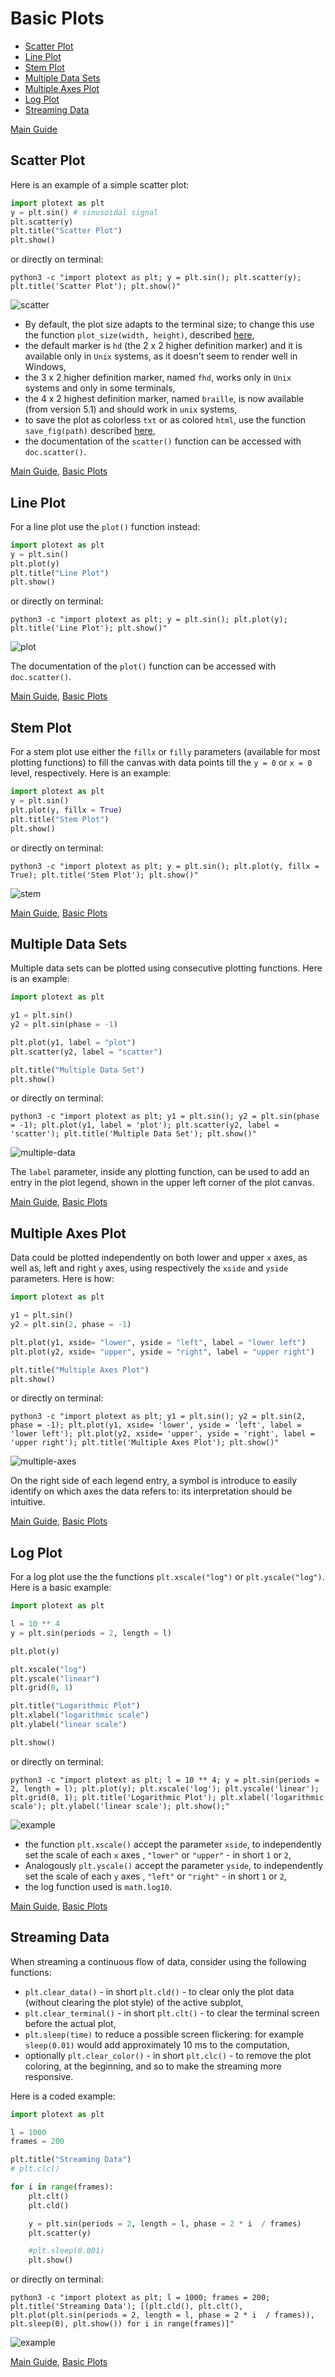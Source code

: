 # Basic Plots
- [Scatter Plot](https://github.com/piccolomo/plotext/blob/master/readme/basic.md#scatter-plot)
- [Line Plot](https://github.com/piccolomo/plotext/blob/master/readme/basic.md#line-plot)
- [Stem Plot](https://github.com/piccolomo/plotext/blob/master/readme/basic.md#stem-plot)
- [Multiple Data Sets](https://github.com/piccolomo/plotext/blob/master/readme/basic.md#multiple-data-sets)
- [Multiple Axes Plot](https://github.com/piccolomo/plotext/blob/master/readme/basic.md#multiple-axes-plot)
- [Log Plot](https://github.com/piccolomo/plotext/blob/master/readme/basic.md#log-plot)
- [Streaming Data](https://github.com/piccolomo/plotext/blob/master/readme/basic.md#streaming-data)

[Main Guide](https://github.com/piccolomo/plotext#guide)


## Scatter Plot
Here is an example of a simple scatter plot:
```python
import plotext as plt
y = plt.sin() # sinusoidal signal
plt.scatter(y)
plt.title("Scatter Plot")
plt.show()
```
or directly on terminal:
```console
python3 -c "import plotext as plt; y = plt.sin(); plt.scatter(y); plt.title('Scatter Plot'); plt.show()"
```
![scatter](https://raw.githubusercontent.com/piccolomo/plotext/master/data/scatter.png)

- By default, the plot size adapts to the terminal size; to change this use the function `plot_size(width, height)`, described [here](https://github.com/piccolomo/plotext/blob/master/readme/aspect.md#plot-size),
- the default marker is `hd` (the 2 x 2 higher definition marker) and it is available only in `Unix` systems, as it doesn't seem to render well in Windows,
- the 3 x 2 higher definition marker, named `fhd`, works only in `Unix` systems and only in some terminals,
- the 4 x 2 highest definition marker, named `braille`, is now available (from version 5.1) and should work in `unix` systems,
- to save the plot as colorless `txt` or as colored `html`, use the function `save_fig(path)` described [here](https://github.com/piccolomo/plotext/blob/master/readme/utilities.md#useful-functions),
- the documentation of the `scatter()` function can be accessed with `doc.scatter()`.

[Main Guide](https://github.com/piccolomo/plotext#guide), [Basic Plots](https://github.com/piccolomo/plotext/blob/master/readme/basic.md#basic-plots)


## Line Plot
For a line plot use the `plot()` function instead:
```python
import plotext as plt
y = plt.sin()
plt.plot(y)
plt.title("Line Plot")
plt.show()
```
or directly on terminal:
```console
python3 -c "import plotext as plt; y = plt.sin(); plt.plot(y); plt.title('Line Plot'); plt.show()"
```
![plot](https://raw.githubusercontent.com/piccolomo/plotext/master/data/plot.png)

The documentation of the `plot()` function can be accessed with `doc.scatter()`.

[Main Guide](https://github.com/piccolomo/plotext#guide), [Basic Plots](https://github.com/piccolomo/plotext/blob/master/readme/basic.md#basic-plots)


## Stem Plot
For a stem plot use either the `fillx` or `filly` parameters (available for most plotting functions) to fill the canvas with data points till the `y = 0` or `x = 0` level, respectively. Here is an example:
```python
import plotext as plt
y = plt.sin()
plt.plot(y, fillx = True)
plt.title("Stem Plot")
plt.show()
```
or directly on terminal:
```console
python3 -c "import plotext as plt; y = plt.sin(); plt.plot(y, fillx = True); plt.title('Stem Plot'); plt.show()"
```

![stem](https://raw.githubusercontent.com/piccolomo/plotext/master/data/stem.png)

[Main Guide](https://github.com/piccolomo/plotext#guide), [Basic Plots](https://github.com/piccolomo/plotext/blob/master/readme/basic.md#basic-plots)


## Multiple Data Sets
Multiple data sets can be plotted using consecutive plotting functions. Here is an example:

```python
import plotext as plt

y1 = plt.sin()
y2 = plt.sin(phase = -1)

plt.plot(y1, label = "plot")
plt.scatter(y2, label = "scatter")

plt.title("Multiple Data Set")
plt.show()
```
or directly on terminal:
```console
python3 -c "import plotext as plt; y1 = plt.sin(); y2 = plt.sin(phase = -1); plt.plot(y1, label = 'plot'); plt.scatter(y2, label = 'scatter'); plt.title('Multiple Data Set'); plt.show()"
```
![multiple-data](https://raw.githubusercontent.com/piccolomo/plotext/master/data/multiple-data.png)

The `label` parameter, inside any plotting function, can be used to add an entry in the plot legend, shown in the upper left corner of the plot canvas.

[Main Guide](https://github.com/piccolomo/plotext#guide), [Basic Plots](https://github.com/piccolomo/plotext/blob/master/readme/basic.md#basic-plots)


## Multiple Axes Plot
Data could be plotted independently on both lower and upper `x` axes, as well as, left and right `y` axes, using respectively the `xside` and `yside` parameters. Here is how:

```python
import plotext as plt

y1 = plt.sin()
y2 = plt.sin(2, phase = -1)

plt.plot(y1, xside= "lower", yside = "left", label = "lower left")
plt.plot(y2, xside= "upper", yside = "right", label = "upper right")

plt.title("Multiple Axes Plot")
plt.show()
```
or directly on terminal:
```console
python3 -c "import plotext as plt; y1 = plt.sin(); y2 = plt.sin(2, phase = -1); plt.plot(y1, xside= 'lower', yside = 'left', label = 'lower left'); plt.plot(y2, xside= 'upper', yside = 'right', label = 'upper right'); plt.title('Multiple Axes Plot'); plt.show()"
```
![multiple-axes](https://raw.githubusercontent.com/piccolomo/plotext/master/data/multiple-axes.png)

On the right side of each legend entry, a symbol is introduce to easily identify on which axes the data refers to: its interpretation should be intuitive.

[Main Guide](https://github.com/piccolomo/plotext#guide), [Basic Plots](https://github.com/piccolomo/plotext/blob/master/readme/basic.md#basic-plots)


## Log Plot
For a log plot use the the functions `plt.xscale("log")` or `plt.yscale("log")`. Here is a basic example:

```python
import plotext as plt

l = 10 ** 4
y = plt.sin(periods = 2, length = l)

plt.plot(y)

plt.xscale("log")
plt.yscale("linear")
plt.grid(0, 1)

plt.title("Logarithmic Plot")
plt.xlabel("logarithmic scale")
plt.ylabel("linear scale")

plt.show()
```
or directly on terminal:
```console
python3 -c "import plotext as plt; l = 10 ** 4; y = plt.sin(periods = 2, length = l); plt.plot(y); plt.xscale('log'); plt.yscale('linear'); plt.grid(0, 1); plt.title('Logarithmic Plot'); plt.xlabel('logarithmic scale'); plt.ylabel('linear scale'); plt.show();"
```
![example](https://raw.githubusercontent.com/piccolomo/plotext/master/data/log.png)

- the function `plt.xscale()` accept the parameter `xside`, to independently set the scale of each `x` axes , `"lower"` or `"upper"` - in short `1` or `2`,
- Analogously `plt.yscale()` accept the parameter `yside`, to independently set the scale of each `y` axes , `"left"` or `"right"` - in short `1` or `2`,
- the log function used is `math.log10`.

[Main Guide](https://github.com/piccolomo/plotext#guide), [Basic Plots](https://github.com/piccolomo/plotext/blob/master/readme/basic.md#basic-plots)


## Streaming Data
When streaming a continuous flow of data, consider using the following functions:

- `plt.clear_data()` - in short `plt.cld()` - to clear only the plot data (without clearing the plot style) of the active subplot,
- `plt.clear_terminal()` - in short `plt.clt()` - to clear the terminal screen before the actual plot,
- `plt.sleep(time)` to reduce a possible screen flickering: for example `sleep(0.01)` would add approximately 10 ms to the computation,
- optionally `plt.clear_color()` - in short `plt.clc()` - to remove the plot coloring, at the beginning, and so to make the streaming more responsive.

Here is a coded example:

```python
import plotext as plt

l = 1000
frames = 200

plt.title("Streaming Data")
# plt.clc()

for i in range(frames):
    plt.clt()
    plt.cld()

    y = plt.sin(periods = 2, length = l, phase = 2 * i  / frames)
    plt.scatter(y)

    #plt.sleep(0.001)
    plt.show()
```
or directly on terminal:
```console
python3 -c "import plotext as plt; l = 1000; frames = 200; plt.title('Streaming Data'); [(plt.cld(), plt.clt(), plt.plot(plt.sin(periods = 2, length = l, phase = 2 * i  / frames)), plt.sleep(0), plt.show()) for i in range(frames)]"
```
![example](https://raw.githubusercontent.com/piccolomo/plotext/master/data/stream.gif)

[Main Guide](https://github.com/piccolomo/plotext#guide), [Basic Plots](https://github.com/piccolomo/plotext/blob/master/readme/basic.md#basic-plots)